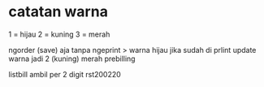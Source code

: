 # catatan warna

1 = hijau
2 = kuning
3 = merah

ngorder (save) aja tanpa ngeprint > warna hijau
jika sudah di prlint update warna jadi 2 (kuning)
merah prebilling

listbill ambil per 2 digit rst200220
